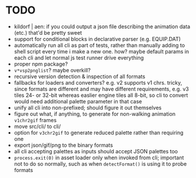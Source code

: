# TODO

- kildorf | aen: if you could output a json file describing the animation data (etc.) that'd be pretty sweet
- support for conditional blocks in declarative parser (e.g. EQUIP.DAT)
- automatically run all cli as part of tests, rather than manually adding to shell script every time i make a new one. how? maybe default params in each cli and let normal js test runner drive everything
- proper npm package?
- `v*vsp2pnglist`? maybe overkill?
- recursive version detection & inspection of all formats
- fallbacks for loaders and converters? e.g. v2 supports v1 chrs. tricky, since formats are different and may have different requirements, e.g. v3 tiles 24- or 32-bit whereas easlier engine tiles all 8-bit, so cli to convert would need additional palette parameter in that case
- unify all cli into non-prefixed; should figure it out themselves
- figure out what, if anything, to generate for non-walking animation `v1chr2gif` frames
- move src/cli/ to cli/
- option for `v3chr2gif` to generate reduced palette rather than requiring one
- export json/gif/png to the binary formats
- all cli accepting palettes as inputs should accept JSON palettes too
- `process.exit(0)` in asset loader only when invoked from cli; important not to do so normally, such as when `detectFormat()` is using it to probe formats
